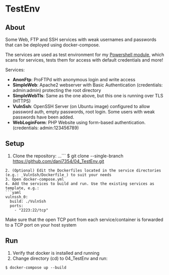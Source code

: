 # TestEnv
## About
Some Web, FTP and SSH services with weak usernames and passwords that can be deployed using docker-compose.

The services are used as test environment for my [Powershell module](https://github.com/dani7354/04_NmapCredentialsPsScript), which scans for services, tests them for access with default credentials and more!

Services:
* __AnonFtp__: ProFTPd with anonymous login and write access
* __SimpleWeb__: Apache2 webserver with Basic Authentication (credentials: admin:admin) protecting the root directory
* __SimpleWebTls__: Same as the one above, but this one is running over TLS (HTTPS)
* __VulnSsh__: OpenSSH Server (on Ubuntu image) configured to allow password auth, empty passwords, root login. Some users with weak passwords have been added.
* __WebLoginForm__: PHP Website using form-based authentication. (credentials: admin:123456789)

## Setup
1. Clone the repository:
...```
$ git clone --single-branch  https://github.com/dani7354/04_TestEnv.git
```
2. (Optional) Edit the Dockerfiles located in the service directories (e.g.: _VulnSsh/Dockerfile_) to suit your needs
3. Open docker-compose.yml
4. Add the services to build and run. Use the existing services as template, e.g.:
```yaml
vulnssh_0:
  build: ./VulnSsh
  ports:
    - "2223:22/tcp"
```
 Make sure that the open TCP port from each service/container is forwarded to a TCP port on your host system

## Run
1. Verify that docker is installed and running
2. Change directory (cd) to 04_TestEnv and run:
```
$ docker-compose up --build
```


